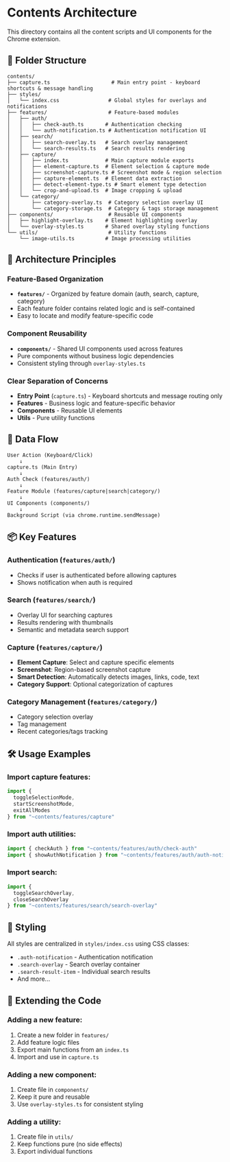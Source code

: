 # Contents Architecture

This directory contains all the content scripts and UI components for the Chrome extension.

## 📁 Folder Structure

```
contents/
├── capture.ts                    # Main entry point - keyboard shortcuts & message handling
├── styles/
│   └── index.css                # Global styles for overlays and notifications
├── features/                    # Feature-based modules
│   ├── auth/
│   │   ├── check-auth.ts       # Authentication checking
│   │   └── auth-notification.ts # Authentication notification UI
│   ├── search/
│   │   ├── search-overlay.ts   # Search overlay management
│   │   └── search-results.ts   # Search results rendering
│   ├── capture/
│   │   ├── index.ts            # Main capture module exports
│   │   ├── element-capture.ts  # Element selection & capture mode
│   │   ├── screenshot-capture.ts # Screenshot mode & region selection
│   │   ├── capture-element.ts  # Element data extraction
│   │   ├── detect-element-type.ts # Smart element type detection
│   │   └── crop-and-upload.ts  # Image cropping & upload
│   └── category/
│       ├── category-overlay.ts  # Category selection overlay UI
│       └── category-storage.ts  # Category & tags storage management
├── components/                  # Reusable UI components
│   ├── highlight-overlay.ts    # Element highlighting overlay
│   └── overlay-styles.ts       # Shared overlay styling functions
└── utils/                       # Utility functions
    └── image-utils.ts          # Image processing utilities
```

## 🎯 Architecture Principles

### Feature-Based Organization
- **`features/`** - Organized by feature domain (auth, search, capture, category)
- Each feature folder contains related logic and is self-contained
- Easy to locate and modify feature-specific code

### Component Reusability
- **`components/`** - Shared UI components used across features
- Pure components without business logic dependencies
- Consistent styling through `overlay-styles.ts`

### Clear Separation of Concerns
- **Entry Point** (`capture.ts`) - Keyboard shortcuts and message routing only
- **Features** - Business logic and feature-specific behavior
- **Components** - Reusable UI elements
- **Utils** - Pure utility functions

## 🔄 Data Flow

```
User Action (Keyboard/Click)
    ↓
capture.ts (Main Entry)
    ↓
Auth Check (features/auth/)
    ↓
Feature Module (features/capture|search|category/)
    ↓
UI Components (components/)
    ↓
Background Script (via chrome.runtime.sendMessage)
```

## 📦 Key Features

### Authentication (`features/auth/`)
- Checks if user is authenticated before allowing captures
- Shows notification when auth is required

### Search (`features/search/`)
- Overlay UI for searching captures
- Results rendering with thumbnails
- Semantic and metadata search support

### Capture (`features/capture/`)
- **Element Capture**: Select and capture specific elements
- **Screenshot**: Region-based screenshot capture
- **Smart Detection**: Automatically detects images, links, code, text
- **Category Support**: Optional categorization of captures

### Category Management (`features/category/`)
- Category selection overlay
- Tag management
- Recent categories/tags tracking

## 🛠️ Usage Examples

### Import capture features:
```typescript
import { 
  toggleSelectionMode, 
  startScreenshotMode, 
  exitAllModes 
} from "~contents/features/capture"
```

### Import auth utilities:
```typescript
import { checkAuth } from "~contents/features/auth/check-auth"
import { showAuthNotification } from "~contents/features/auth/auth-notification"
```

### Import search:
```typescript
import { 
  toggleSearchOverlay, 
  closeSearchOverlay 
} from "~contents/features/search/search-overlay"
```

## 🎨 Styling

All styles are centralized in `styles/index.css` using CSS classes:
- `.auth-notification` - Authentication notification
- `.search-overlay` - Search overlay container
- `.search-result-item` - Individual search results
- And more...

## 🔧 Extending the Code

### Adding a new feature:
1. Create a new folder in `features/`
2. Add feature logic files
3. Export main functions from an `index.ts`
4. Import and use in `capture.ts`

### Adding a new component:
1. Create file in `components/`
2. Keep it pure and reusable
3. Use `overlay-styles.ts` for consistent styling

### Adding a utility:
1. Create file in `utils/`
2. Keep functions pure (no side effects)
3. Export individual functions

